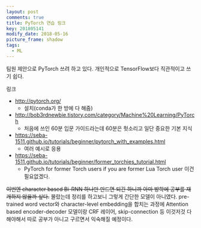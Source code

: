 ```yaml
---
layout: post
comments: true
title: PyTorch 연습 링크
key: 201805141
modify_date: 2018-05-16
picture_frame: shadow
tags:
  - ML
---
```


팀원 제안으로 PyTorch 쓰려 하고 있다. 개인적으로 TensorFlow보다 직관적이고 쓰기 쉽다.

<!--more-->

링크

- http://pytorch.org/
  - 설치(conda가 한 방에 다 해줌)
- http://bob3rdnewbie.tistory.com/category/Machine%20Learning/PyTorch
  - 처음에 쓰인 60분 입문 가이드라는데 60분은 헛소리고 일단 중요한 기본 지식
- https://seba-1511.github.io/tutorials/beginner/pytorch_with_examples.html
  - 여러 예시로 응용
- https://seba-1511.github.io/tutorials/beginner/former_torchies_tutorial.html
  - PyTorch for former Torch users if you are former Lua Torch user 이건 필요없겠다.

~~이번엔 character based Bi-RNN 하나만 만드면 되긴 하니까 아마 방학에 공부를 재개하지 않을까 싶다.~~
몰랐는데 정리를 하고보니 그렇게 간단한 모델이 아니였다. pre-trained word vector와 character-level
embedding을 합치는 과정에 Attention based encoder-decoder 모델이랑 CRF 레이어, skip-connection
등 이것저것 다 해야해서 따로 공부가 아니고 구르면서 익숙해질 예정이다.
